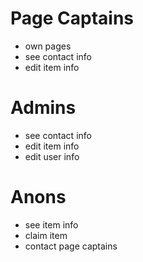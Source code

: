 # Page Captains
* own pages
* see contact info
* edit item info

# Admins
* see contact info
* edit item info
* edit user info

# Anons
* see item info
* claim item
* contact page captains
